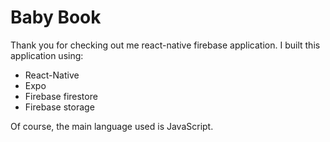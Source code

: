 # Baby Book

Thank you for checking out me react-native firebase application. I built this application using:

* React-Native
* Expo
* Firebase firestore
* Firebase storage

Of course, the main language used is JavaScript.
